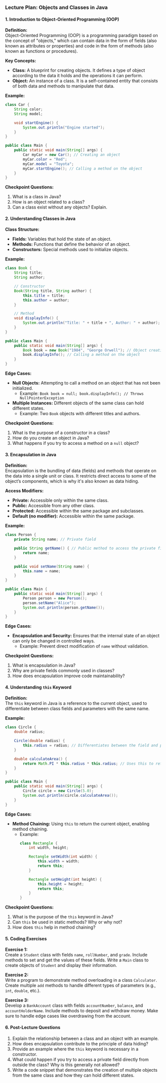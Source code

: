 ### **Lecture Plan: Objects and Classes in Java**

#### **1. Introduction to Object-Oriented Programming (OOP)**

**Definition:**  
Object-Oriented Programming (OOP) is a programming paradigm based on the concept of "objects," which can contain data in the form of fields (also known as attributes or properties) and code in the form of methods (also known as functions or procedures).

**Key Concepts:**
- **Class:** A blueprint for creating objects. It defines a type of object according to the data it holds and the operations it can perform.
- **Object:** An instance of a class. It is a self-contained entity that consists of both data and methods to manipulate that data.

**Example:**
```java
class Car {
    String color;
    String model;

    void startEngine() {
        System.out.println("Engine started");
    }
}

public class Main {
    public static void main(String[] args) {
        Car myCar = new Car(); // Creating an object
        myCar.color = "Red";
        myCar.model = "Toyota";
        myCar.startEngine(); // Calling a method on the object
    }
}
```

**Checkpoint Questions:**
1. What is a class in Java?
2. How is an object related to a class?
3. Can a class exist without any objects? Explain.

#### **2. Understanding Classes in Java**

**Class Structure:**
- **Fields:** Variables that hold the state of an object.
- **Methods:** Functions that define the behavior of an object.
- **Constructors:** Special methods used to initialize objects.

**Example:**
```java
class Book {
    String title;
    String author;

    // Constructor
    Book(String title, String author) {
        this.title = title;
        this.author = author;
    }

    // Method
    void displayInfo() {
        System.out.println("Title: " + title + ", Author: " + author);
    }
}

public class Main {
    public static void main(String[] args) {
        Book book = new Book("1984", "George Orwell"); // Object creation
        book.displayInfo(); // Calling a method on the object
    }
}
```

**Edge Cases:**
- **Null Objects:** Attempting to call a method on an object that has not been initialized.
  - Example: `Book book = null; book.displayInfo(); // Throws NullPointerException`
- **Multiple Instances:** Different objects of the same class can hold different states.
  - Example: Two `Book` objects with different titles and authors.

**Checkpoint Questions:**
1. What is the purpose of a constructor in a class?
2. How do you create an object in Java?
3. What happens if you try to access a method on a `null` object?

#### **3. Encapsulation in Java**

**Definition:**  
Encapsulation is the bundling of data (fields) and methods that operate on the data into a single unit or class. It restricts direct access to some of the object’s components, which is why it's also known as data hiding.

**Access Modifiers:**
- **Private:** Accessible only within the same class.
- **Public:** Accessible from any other class.
- **Protected:** Accessible within the same package and subclasses.
- **Default (no modifier):** Accessible within the same package.

**Example:**
```java
class Person {
    private String name; // Private field

    public String getName() { // Public method to access the private field
        return name;
    }

    public void setName(String name) {
        this.name = name;
    }
}

public class Main {
    public static void main(String[] args) {
        Person person = new Person();
        person.setName("Alice");
        System.out.println(person.getName());
    }
}
```

**Edge Cases:**
- **Encapsulation and Security:** Ensures that the internal state of an object can only be changed in controlled ways.
  - Example: Prevent direct modification of `name` without validation.

**Checkpoint Questions:**
1. What is encapsulation in Java?
2. Why are private fields commonly used in classes?
3. How does encapsulation improve code maintainability?

#### **4. Understanding `this` Keyword**

**Definition:**  
The `this` keyword in Java is a reference to the current object, used to differentiate between class fields and parameters with the same name.

**Example:**
```java
class Circle {
    double radius;

    Circle(double radius) {
        this.radius = radius; // Differentiates between the field and parameter
    }

    double calculateArea() {
        return Math.PI * this.radius * this.radius; // Uses this to reference the current object
    }
}

public class Main {
    public static void main(String[] args) {
        Circle circle = new Circle(5.0);
        System.out.println(circle.calculateArea());
    }
}
```

**Edge Cases:**
- **Method Chaining:** Using `this` to return the current object, enabling method chaining.
  - Example:
    ```java
    class Rectangle {
        int width, height;

        Rectangle setWidth(int width) {
            this.width = width;
            return this;
        }

        Rectangle setHeight(int height) {
            this.height = height;
            return this;
        }
    }
    ```

**Checkpoint Questions:**
1. What is the purpose of the `this` keyword in Java?
2. Can `this` be used in static methods? Why or why not?
3. How does `this` help in method chaining?

#### **5. Coding Exercises**

**Exercise 1:**  
Create a `Student` class with fields `name`, `rollNumber`, and `grade`. Include methods to set and get the values of these fields. Write a `Main` class to create objects of `Student` and display their information.

**Exercise 2:**  
Write a program to demonstrate method overloading in a class `Calculator`. Create multiple `add` methods to handle different types of parameters (e.g., `int`, `double`, etc.).

**Exercise 3:**  
Develop a `BankAccount` class with fields `accountNumber`, `balance`, and `accountHolderName`. Include methods to deposit and withdraw money. Make sure to handle edge cases like overdrawing from the account.

#### **6. Post-Lecture Questions**

1. Explain the relationship between a class and an object with an example.
2. How does encapsulation contribute to the principle of data hiding?
3. Provide an example where the `this` keyword is necessary in a constructor.
4. What could happen if you try to access a private field directly from outside the class? Why is this generally not allowed?
5. Write a code snippet that demonstrates the creation of multiple objects from the same class and how they can hold different states.
